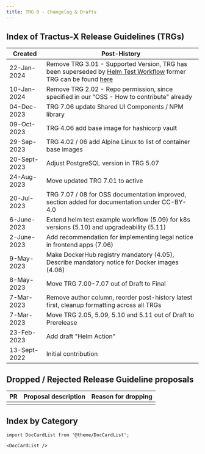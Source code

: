 ```yaml
---
title: TRG 0 - Changelog & Drafts
---
```


## Index of Tractus-X Release Guidelines (TRGs)

| Created      | Post-History                                                                                                                                                                                                                                                                                         |
|--------------|------------------------------------------------------------------------------------------------------------------------------------------------------------------------------------------------------------------------------------------------------------------------------------------------------|
| 22-Jan-2024  | Remove TRG 3.01 - Supported Version, TRG has been superseded by [Helm Test Workflow](https://eclipse-tractusx.github.io/docs/release/trg-5/trg-5-09/) former TRG can be found [here](https://github.com/eclipse-tractusx/eclipse-tractusx.github.io/commit/90d54f420c2b075a808972b6664ded2047d22444) |
| 10-Jan-2024  | Remove TRG 2.02 - Repo permission, since specified in our "OSS - How to contribute" already                                                                                                                                                                                                          |
| 04-Dec-2023  | TRG 7.06 update Shared UI Components / NPM library                                                                                                                                                                                                                                                   |
| 09-Oct-2023  | TRG 4.06 add base image for hashicorp vault                                                                                                                                                                                                                                                          |
| 29-Sep-2023  | TRG 4.02 / 06 add Alpine Linux to list of container base images                                                                                                                                                                                                                                      |
| 20-Sept-2023 | Adjust PostgreSQL version in TRG 5.07                                                                                                                                                                                                                                                                |
| 24-Aug-2023  | Move updated TRG 7.01 to active                                                                                                                                                                                                                                                                      |
| 20-Jul-2023  | TRG 7.07 / 08 for OSS documentation improved, section added for documentation under CC-BY-4.0                                                                                                                                                                                                        |
| 6-June-2023  | Extend helm test example workflow (5.09) for k8s versions (5.10) and upgradeability (5.11)                                                                                                                                                                                                           |
| 2-June-2023  | Add recommendation for implementing legal notice in frontend apps (7.06)                                                                                                                                                                                                                             |
| 9-May-2023   | Make DockerHub registry mandatory (4.05), Describe mandatory notice for Docker images (4.06)                                                                                                                                                                                                         |
| 8-May-2023   | Move TRG 7.00-7.07 out of Draft to Final                                                                                                                                                                                                                                                             |
| 7-Mar-2023   | Remove author column, reorder post-history latest first, cleanup formatting across all TRGs                                                                                                                                                                                                          |
| 7-Mar-2023   | Move TRG 2.05, 5.09, 5.10 and 5.11 out of Draft to Prerelease                                                                                                                                                                                                                                        |
| 23-Feb-2023  | Add draft "Helm Action"                                                                                                                                                                                                                                                                              |
| 13-Sept-2022 | Initial contribution                                                                                                                                                                                                                                                                                 |

## Dropped / Rejected Release Guideline proposals

| PR  | Proposal description | Reason for dropping |
|-----|----------------------|---------------------|
|     |                      |                     |

## Index by Category

```mdx-code-block
import DocCardList from '@theme/DocCardList';

<DocCardList />
```
